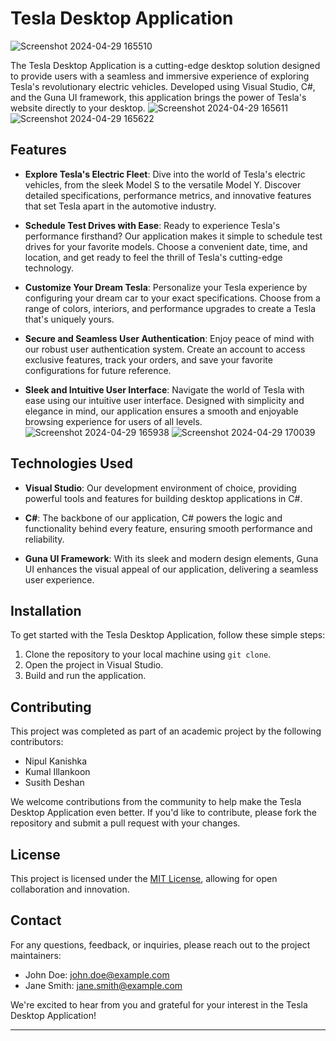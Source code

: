 # Tesla Desktop Application
![Screenshot 2024-04-29 165510](https://github.com/SusithD/Tesla-Desktop-Application/assets/67213765/2e9f7416-94de-4678-b6c7-b16d6aeb3d98)

The Tesla Desktop Application is a cutting-edge desktop solution designed to provide users with a seamless and immersive experience of exploring Tesla's revolutionary electric vehicles. Developed using Visual Studio, C#, and the Guna UI framework, this application brings the power of Tesla's website directly to your desktop.
![Screenshot 2024-04-29 165611](https://github.com/SusithD/Tesla-Desktop-Application/assets/67213765/9cf745a0-e73e-40fc-b4e2-1b12f391358c)
![Screenshot 2024-04-29 165622](https://github.com/SusithD/Tesla-Desktop-Application/assets/67213765/42389bd5-4b85-410a-9e2d-88a95d847995)

## Features

- **Explore Tesla's Electric Fleet**: Dive into the world of Tesla's electric vehicles, from the sleek Model S to the versatile Model Y. Discover detailed specifications, performance metrics, and innovative features that set Tesla apart in the automotive industry.

- **Schedule Test Drives with Ease**: Ready to experience Tesla's performance firsthand? Our application makes it simple to schedule test drives for your favorite models. Choose a convenient date, time, and location, and get ready to feel the thrill of Tesla's cutting-edge technology.

- **Customize Your Dream Tesla**: Personalize your Tesla experience by configuring your dream car to your exact specifications. Choose from a range of colors, interiors, and performance upgrades to create a Tesla that's uniquely yours.

- **Secure and Seamless User Authentication**: Enjoy peace of mind with our robust user authentication system. Create an account to access exclusive features, track your orders, and save your favorite configurations for future reference.

- **Sleek and Intuitive User Interface**: Navigate the world of Tesla with ease using our intuitive user interface. Designed with simplicity and elegance in mind, our application ensures a smooth and enjoyable browsing experience for users of all levels.
![Screenshot 2024-04-29 165938](https://github.com/SusithD/Tesla-Desktop-Application/assets/67213765/2c2c562c-42bc-4328-a157-56dc0c9fd29e)
![Screenshot 2024-04-29 170039](https://github.com/SusithD/Tesla-Desktop-Application/assets/67213765/3d84fe28-d83d-427f-be5d-40990e913522)

## Technologies Used

- **Visual Studio**: Our development environment of choice, providing powerful tools and features for building desktop applications in C#.
  
- **C#**: The backbone of our application, C# powers the logic and functionality behind every feature, ensuring smooth performance and reliability.
  
- **Guna UI Framework**: With its sleek and modern design elements, Guna UI enhances the visual appeal of our application, delivering a seamless user experience.

## Installation

To get started with the Tesla Desktop Application, follow these simple steps:

1. Clone the repository to your local machine using `git clone`.
2. Open the project in Visual Studio.
3. Build and run the application.

## Contributing

This project was completed as part of an academic project by the following contributors:

- Nipul Kanishka
- Kumal Illankoon
- Susith Deshan

We welcome contributions from the community to help make the Tesla Desktop Application even better. If you'd like to contribute, please fork the repository and submit a pull request with your changes.

## License

This project is licensed under the [MIT License](LICENSE), allowing for open collaboration and innovation.

## Contact

For any questions, feedback, or inquiries, please reach out to the project maintainers:

- John Doe: john.doe@example.com
- Jane Smith: jane.smith@example.com

We're excited to hear from you and grateful for your interest in the Tesla Desktop Application!

---
